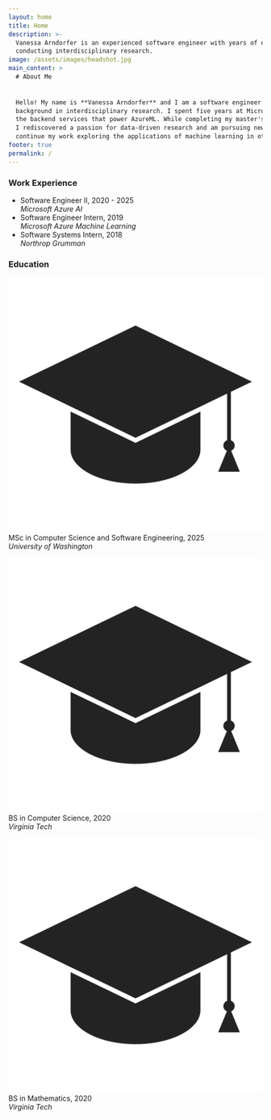 ```yaml
---
layout: home
title: Home
description: >-
  Vanessa Arndorfer is an experienced software engineer with years of experience
  conducting interdisciplinary research.
image: /assets/images/headshot.jpg
main_content: >
  # About Me


  Hello! My name is **Vanessa Arndorfer** and I am a software engineer with a strong 
  background in interdisciplinary research. I spent five years at Microsoft, building
  the backend services that power AzureML. While completing my master's degree, 
  I rediscovered a passion for data-driven research and am pursuing new opportunities to 
  continue my work exploring the applications of machine learning in other STEM domains.
footer: true
permalink: /
---
```

### Work Experience

* Software Engineer II, 2020 - 2025  
*Microsoft Azure AI*
* Software Engineer Intern, 2019  
*Microsoft Azure Machine Learning*
* Software Systems Intern, 2018  
*Northrop Grumman*

### Education

![Education Experience 1](/assets/images/grad.webp "graduation cap") MSc in Computer Science and Software Engineering, 2025  
*University of Washington*

![Education Experience 2](/assets/images/grad.webp "graduation cap") BS in Computer Science, 2020  
*Virginia Tech*

![Education Experience 3](/assets/images/grad.webp "graduation cap") BS in Mathematics, 2020  
*Virginia Tech*
